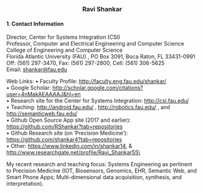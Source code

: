 ### <center>Ravi Shankar</center>

#### 1. Contact Information
Director, Center for Systems Integration (CSI)\
Professor, Computer and Electrical Engineering and Computer Science\
College of Engineering and Computer Science\
Florida Atlantic University (FAU) , PO Box 3091, Boca Raton, FL 33431-0991\
Off: (561) 297-3470, Fax: (561) 297-2800, Cell: (561) 306-5625\
Email: shankar@fau.edu   

Web Links: 
•	Faculty Profile: 		http://faculty.eng.fau.edu/shankar/ \
•	Google Scholar: http://scholar.google.com/citations?user=4nMakAEAAAAJ&hl=en \
•	Research site for the Center for Systems Integration: http://csi.fau.edu/  
•	Teaching: http://android.fau.edu/ ,  http://robotics.fau.edu/ , and http://semanticweb.fau.edu/  \
•	Github Open Source App site (2017 and earlier): https://github.com/RShankar?tab=repositories \
•	Github Research site (on ‘Precision Medicine’):  https://github.com/shankar4?tab=repositories \
•	Other: https://www.linkedin.com/in/shankar14, & http://www.researchgate.net/profile/Ravi_Shankar55\

My recent research and teaching focus:  Systems Engineering as pertinent to Precision Medicine (IOT, Biosensors, Genomics, EHR, Semantic Web, and Smart Phone Apps;    Multi-dimensional data acquisition, synthesis, and interpretation).

